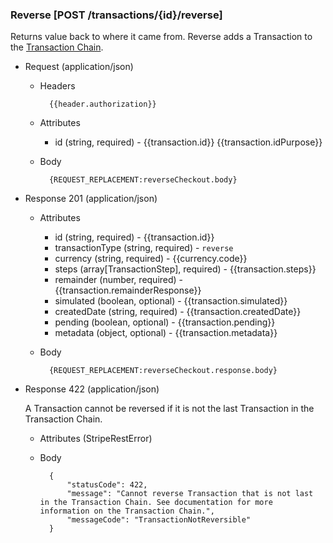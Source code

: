 ### Reverse [POST /transactions/{id}/reverse]
Returns value back to where it came from. Reverse adds a Transaction to the [Transaction Chain](#reference/0/transactions/get-transaction-chain).      

+ Request (application/json)

    + Headers
    
            {{header.authorization}}

    + Attributes
        + id (string, required) - {{transaction.id}}  {{transaction.idPurpose}}
     
    + Body

            {REQUEST_REPLACEMENT:reverseCheckout.body}

+ Response 201 (application/json)

    + Attributes
        + id (string, required) - {{transaction.id}}
        + transactionType (string, required) - `reverse`
        + currency (string, required) - {{currency.code}}
        + steps (array[TransactionStep], required) - {{transaction.steps}}
        + remainder (number, required) - {{transaction.remainderResponse}}
        + simulated (boolean, optional) - {{transaction.simulated}}
        + createdDate (string, required) - {{transaction.createdDate}}
        + pending (boolean, optional) - {{transaction.pending}}
        + metadata (object, optional) - {{transaction.metadata}}

    + Body

            {REQUEST_REPLACEMENT:reverseCheckout.response.body}

+ Response 422 (application/json)

    A Transaction cannot be reversed if it is not the last Transaction in the Transaction Chain. 

    + Attributes (StripeRestError)

    + Body

            {
                "statusCode": 422,
                "message": "Cannot reverse Transaction that is not last in the Transaction Chain. See documentation for more information on the Transaction Chain.",
                "messageCode": "TransactionNotReversible"
            }
